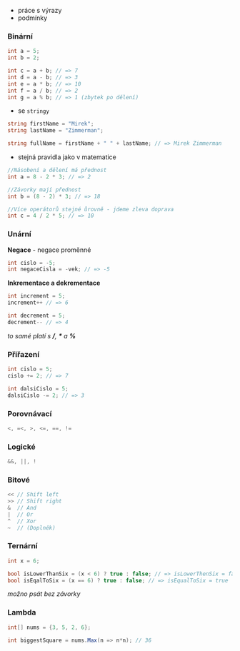 - práce s výrazy
- podmínky
### **Binární**

```csharp
int a = 5;
int b = 2;

int c = a + b; // => 7
int d = a - b; // => 3
int e = a * b; // => 10
int f = a / b; // => 2
int g = a % b; // => 1 (zbytek po dělení)
```

- se `stringy`

```csharp
string firstName = "Mirek";
string lastName = "Zimmerman";

string fullName = firstName + " " + lastName; // => Mirek Zimmerman 
```

- stejná pravidla jako v matematice

```csharp
//Násobení a dělení má přednost
int a = 8 - 2 * 3; // => 2

//Závorky mají přednost
int b = (8 - 2) * 3; // => 18

//Více operátorů stejné ůrovně - jdeme zleva doprava
int c = 4 / 2 * 5; // => 10
```

### Unární

**Negace** - negace proměnné
```csharp
int cislo = -5;
int negaceCisla = -vek; // => -5
```

**Inkrementace a dekrementace**
```csharp
int increment = 5;
increment++ // => 6

int decrement = 5;
decrement-- // => 4
```
*to samé platí s **/**, **\*** a **%*** 
### Přiřazení
```csharp
int cislo = 5;
cislo += 2; // => 7

int dalsiCislo = 5;
dalsiCislo -= 2; // => 3
```

### Porovnávací
```csharp
<, =<, >, <=, ==, !=
```  

### Logické
```csharp
&&, ||, !
```

### Bitové
```csharp
<< // Shift left
>> // Shift right
&  // And
|  // Or
^  // Xor
~  // (Doplněk)
```

### Ternární
```csharp
int x = 6;

bool isLowerThanSix = (x < 6) ? true : false; // => isLowerThenSix = false
bool isEqalToSix = (x == 6) ? true : false; // => isEqualToSix = true
```
*možno psát bez závorky*

### Lambda
```csharp
int[] nums = {3, 5, 2, 6};

int biggestSquare = nums.Max(n => n*n); // 36
```
